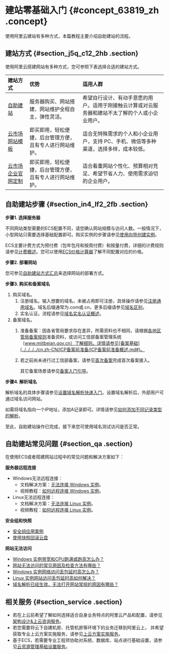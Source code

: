 # 建站零基础入门 {#concept_63819_zh .concept}

使用阿里云建站有多种方式，本篇教程主要介绍自助建站的流程。

## 建站方式 {#section_j5q_c12_2hb .section}

使用阿里云搭建网站有多种方式，您可参照下表选择合适的建站方式。

|建站方式|优势|适用人群|
|:---|:-|:---|
|[自助建站](cn.zh-CN/建站教程/自助建站方式汇总.md#)|服务器购买、网站搭建、网站维护全程自主，弹性灵活。|希望自行设计、有动手意愿的用户。适用于刚接触云计算或对云服务器和建站不太了解的个人或小企业用户。|
|[云市场网站模板](https://market.aliyun.com/templateList)|即买即用，轻松便捷，后台管理方便，且有专人进行网站维护。|适合无特殊需求的个人和小企业用户，支持 PC、手机、微信等多种渠道，选择多样，成本较低。|
|[云市场企业官网定制](https://market.aliyun.com/jianzhan#guid-883652)|即买即用，轻松便捷，后台管理方便，且有专人进行网站维护。|适合看重网站个性化、预算相对充足、希望节省人力、使用需求迫切的企业用户。|

## 自助建站步骤 {#section_in4_lf2_2fb .section}

 **步骤1. 选择服务器** 

不同网站类型需要的ECS配置不同，请您确认网站规模与访问人数。一般情况下，小型网站只需要选择基础配置即可。购买实例的步骤请参见[使用向导创建实例](../../../../cn.zh-CN/实例/创建实例/使用向导创建实例.md#)。

ECS主要计费方式为预付费（包年包月和按周付费）和按量付费，详细的计费规则请参见[计费概述](../../../../cn.zh-CN/产品定价/计费概述.md#)。您可以使用[ECS价格计算器](https://tco.aliyun.com/tco/ecs/calculator)了解不同配置对应的价格。

 **步骤2. 部署网站** 

您可参见[自助建站方式汇总](cn.zh-CN/建站教程/自助建站方式汇总.md#)来选择网站的部署方式。

 **步骤3. 购买和备案域名** 

1.  购买域名。
    1.  注册域名。输入想要的域名，未被占用即可注册，具体操作请参见[注册通用域名](../../../../cn.zh-CN/域名注册/注册通用域名.md#)。域名后缀通常为.com或.cn，更多后缀请参见[域名区别](../../../../cn.zh-CN/常见问题/概念类问题/域名区别.md#)。
    2.  实名认证。流程请参见[域名实名认证概述](../../../../cn.zh-CN/域名实名认证/域名实名认证概述.md#)。
2.  备案域名。
    1.  准备备案：因各省管局要求存在差异，所需资料也不相同，请根据[各地区管局备案规则](../../../../cn.zh-CN/ICP备案前准备/学习管局规则/各地区管局备案规则.md#)准备资料，或访问工信部备案管理系统（www.miitbeian.gov.cn）了解细则。详情请参见[备案基础](../../../../cn.zh-CN/ICP备案前准备/ICP备案前准备概述.md#)。
    2.  若之前尚未进行过工信部备案，请参见[首次备案](../../../../cn.zh-CN/ICP备案流程（PC端）/验证备案类型/首次备案.md#)完成首次备案接入。

        其它备案场景请参见[备案入门引导](../../../../cn.zh-CN/ICP备案快速入门/ICP备案快速入门.md#)。


 **步骤4. 解析域名** 

解析域名的具体步骤请参见[设置域名解析快速入门](http://help.aliyun.com/document_detail/29716.html)。设置域名解析后，外部用户可通过域名访问网站。

如需将域名指向一个IP地址，添加A记录即可。详情请参见[如何添加不同记录类型的解析](http://help.aliyun.com/document_detail/29725.html)。

至此，自助建站操作已完成，接下来您可使用域名测试访问是否正常。

## 自助建站常见问题 {#section_qa .section}

在使用ECS或者搭建网站过程中的常见问题和解决方案如下：

**服务器远程连接** 

-   Windows无法远程连接：
    -   文档解决方案：[无法连接 Windows 实例](http://help.aliyun.com/document_detail/50982.html)。
    -   视频教程：[如何远程连接 Windows 实例](http://help.aliyun.com/document_detail/62303.html)。
-   Linux无法远程连接：
    -   文档解决方案：[无法连接 Linux 实例](http://help.aliyun.com/document_detail/34403.html)。
    -   视频教程：[如何远程连接 Linux 实例](http://help.aliyun.com/document_detail/62304.html)。

**安全组和快照** 

-   [安全组应用案例](../../../../cn.zh-CN/安全/安全组/安全组应用案例.md#)
-   [使用快照回滚云盘](../../../../cn.zh-CN/快照/使用快照/使用快照回滚云盘.md#)

**网站无法访问** 

-   [Windows 实例带宽和CPU跑满或跑高怎么办？](http://help.aliyun.com/document_detail/52366.html)
-   [网站无法访问的常见原因及检查方法有哪些？](http://help.aliyun.com/document_detail/31710.html)
-   [Windows 实例网络访问丢包延时高怎么办？](http://help.aliyun.com/document_detail/52866.html)
-   [Linux 实例网站访问丢包延时高如何解决？](http://help.aliyun.com/document_detail/52997.html)
-   [域名解析已经生效，无法打开网站常规的原因有哪些？](http://help.aliyun.com/document_detail/39835.html)

## 相关服务 {#section_service .section}

-   若在上云前希望了解如何选择适合自身业务特点的阿里云产品和配置，请参见[架构设计&上云咨询服务](https://www.aliyun.com/support/quyu/zixun)。
-   若您需要将云下自建机房、托管机房等环境下的业务迁移到阿里云上， 并希望获取专业上云方案实施服务，请参见[上云方案实施服务](https://www.aliyun.com/support/quyu/qianyi)。
-   基于ECS，若需要专业工程师协助对系统、数据库、站点进行基础设置，请参见[云资源管理基础设置服务](https://www.aliyun.com/support/quyu/jichushezhi)。

